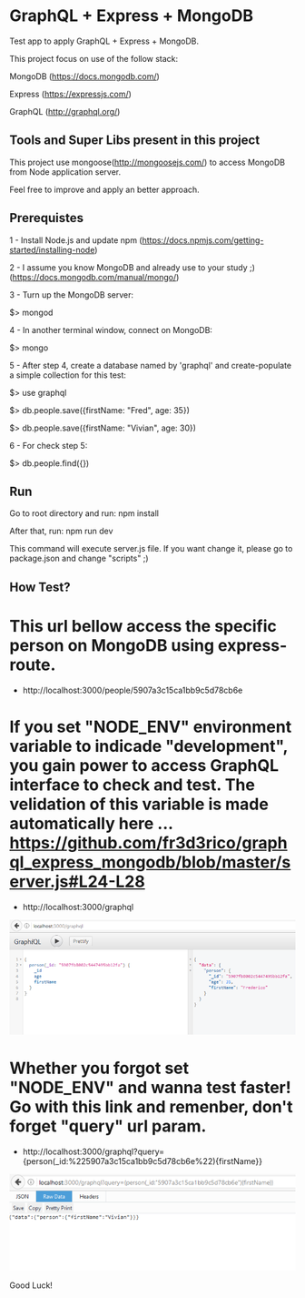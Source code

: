 # GraphQL + Express + MongoDB
Test app to apply GraphQL + Express + MongoDB.

This project focus on use of the follow stack: 

MongoDB (https://docs.mongodb.com/)

Express (https://expressjs.com/)

GraphQL (http://graphql.org/)

## Tools and Super Libs present in this project

This project use mongoose(http://mongoosejs.com/) to access MongoDB from Node application server.

Feel free to improve and apply an better approach.

## Prerequistes

1 - Install Node.js and update npm (https://docs.npmjs.com/getting-started/installing-node)

2 - I assume you know MongoDB and already use to your study ;) (https://docs.mongodb.com/manual/mongo/)

3 - Turn up the MongoDB server:

$> mongod

4 - In another terminal window, connect on MongoDB:

$> mongo

5 - After step 4, create a database named by 'graphql' and create-populate a simple collection for this test:

$> use graphql

$> db.people.save({firstName: "Fred", age: 35})

$> db.people.save({firstName: "Vivian", age: 30})

6 - For check step 5:

$> db.people.find({})


## Run

Go to root directory and run: npm install

After that, run: npm run dev

This command will execute server.js file. If you want change it, please go to package.json and change "scripts" ;)

## How Test?

# This url bellow access the specific person on MongoDB using express-route.

- http://localhost:3000/people/5907a3c15ca1bb9c5d78cb6e

# If you set "NODE_ENV" environment variable to indicade "development", you gain power to access GraphQL interface to check and test. The velidation of this variable is made automatically here ... https://github.com/fr3d3rico/graphql_express_mongodb/blob/master/server.js#L24-L28

- http://localhost:3000/graphql

![alt tag](https://github.com/fr3d3rico/graphql_express_mongodb/blob/master/images/yes_node_env.png)

# Whether you forgot set "NODE_ENV" and wanna test faster! Go with this link and remenber, don't forget "query" url param.

- http://localhost:3000/graphql?query={person(_id:%225907a3c15ca1bb9c5d78cb6e%22){firstName}}

![alt tag](https://github.com/fr3d3rico/graphql_express_mongodb/blob/master/images/no_node_env.png)


Good Luck!
